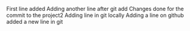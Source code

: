 First line added
Adding another line after git add
Changes done for the commit to the project2
Adding line in git locally
Adding a line on github
added a new line in git
